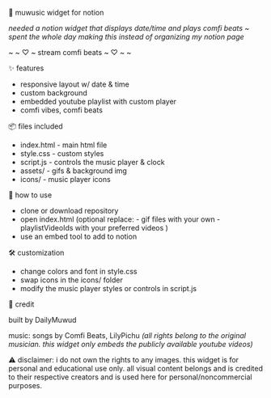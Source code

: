 🧸 muwusic widget for notion

_needed a notion widget that displays date/time and plays comfi beats ~ spent the whole day making this instead of organizing my notion page_

~ ~ ♡ ~ stream comfi beats ~ ♡ ~ ~

✨ features
- responsive layout w/ date & time
- custom background
- embedded youtube playlist with custom player
- comfi vibes, comfi beats

📦 files included
- index.html - main html file
- style.css - custom styles
- script.js - controls the music player & clock
- assets/ - gifs & background img
- icons/ - music player icons

📝 how to use
- clone or download repository
- open index.html
(optional replace:
          - gif files with your own
          - playlistVideoIds with your preferred videos
)
- use an embed tool to add to notion

🛠️ customization
- change colors and font in style.css
- swap icons in the icons/ folder
- modify the music player styles or controls in script.js

🧡 credit

built by DailyMuwud

music: songs by Comfi Beats, LilyPichu
 _(all rights belong to the original musician. this widget only embeds the publicly available youtube videos)_

⚠️ disclaimer: i do not own the rights to any images. this widget is for personal and educational use only.
    all visual content belongs and is credited to their respective creators and is used here for personal/noncommercial purposes.
